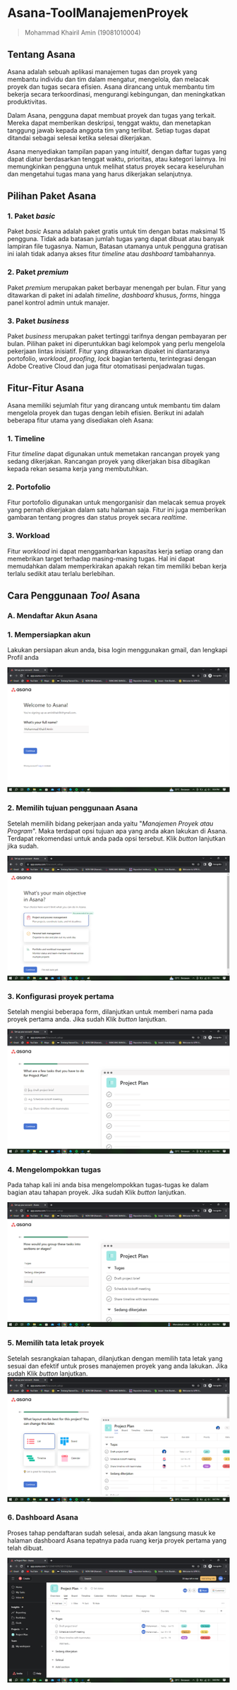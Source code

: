 # Asana-ToolManajemenProyek
> Mohammad Khairil Amin (19081010004)

## Tentang Asana
  Asana adalah sebuah aplikasi manajemen tugas dan proyek yang membantu individu dan tim dalam mengatur, mengelola, dan melacak proyek dan tugas secara efisien. Asana dirancang untuk membantu tim bekerja secara terkoordinasi, mengurangi kebingungan, dan meningkatkan produktivitas.

Dalam Asana, pengguna dapat membuat proyek dan tugas yang terkait. Mereka dapat memberikan deskripsi, tenggat waktu, dan menetapkan tanggung jawab kepada anggota tim yang terlibat. Setiap tugas dapat ditandai sebagai selesai ketika selesai dikerjakan.

Asana menyediakan tampilan papan yang intuitif, dengan daftar tugas yang dapat diatur berdasarkan tenggat waktu, prioritas, atau kategori lainnya. Ini memungkinkan pengguna untuk melihat status proyek secara keseluruhan dan mengetahui tugas mana yang harus dikerjakan selanjutnya.

## Pilihan Paket Asana
### 1. Paket *basic*
Paket *basic* Asana adalah paket gratis untuk tim dengan batas maksimal 15 pengguna. Tidak ada batasan jumlah tugas yang dapat dibuat atau banyak lampiran file tugasnya. Namun, Batasan utamanya untuk pengguna gratisan ini ialah tidak adanya akses fitur *timeline* atau *dashboard* tambahannya.

### 2. Paket *premium*
Paket *premium* merupakan paket berbayar menengah per bulan. Fitur yang ditawarkan di paket ini adalah *timeline*, *dashboard* khusus, *forms*, hingga panel kontrol admin untuk manajer.

### 3. Paket *business*
Paket *business* merupakan paket tertinggi tarifnya dengan pembayaran per bulan. Pilihan paket ini diperuntukkan bagi kelompok yang perlu mengelola pekerjaan lintas inisiatif. Fitur yang ditawarkan dipaket ini diantaranya portofolio, *workload*, *proofing*, *lock* bagian tertentu, terintegrasi dengan Adobe Creative Cloud dan juga fitur otomatisasi penjadwalan tugas.

## Fitur-Fitur Asana
   Asana memiliki sejumlah fitur yang dirancang untuk membantu tim dalam mengelola proyek dan tugas dengan lebih efisien. Berikut ini adalah beberapa fitur utama yang disediakan oleh Asana:
   
### 1. Timeline
Fitur *timeline* dapat digunakan untuk memetakan rancangan proyek yang sedang dikerjakan. Rancangan proyek yang dikerjakan bisa dibagikan kepada rekan sesama kerja yang membutuhkan.

### 2. Portofolio
Fitur portofolio digunakan untuk mengorganisir dan melacak semua proyek yang pernah dikerjakan dalam satu halaman saja. Fitur ini juga memberikan gambaran tentang progres dan status proyek secara *realtime*.

### 3. Workload
Fitur *workload* ini dapat menggambarkan kapasitas kerja setiap orang dan memebrikan target terhadap masing-masing tugas. Hal ini dapat memudahkan dalam memperkirakan apakah rekan tim memiliki beban kerja terlalu sedikit atau terlalu berlebihan.

## Cara Penggunaan *Tool* Asana
### A. Mendaftar Akun Asana
### 1. Mempersiapkan akun
Lakukan persiapan akun anda, bisa login menggunakan gmail, dan lengkapi Profil anda

![alt text](https://github.com/KhairilAmin/Asana/blob/main/Asana/Asana1.png)

### 2. Memilih tujuan penggunaan Asana
Setelah memilih bidang pekerjaan anda yaitu "*Manajemen Proyek atau Program*". Maka terdapat opsi tujuan apa yang anda akan lakukan di Asana. Terdapat rekomendasi untuk anda pada opsi tersebut. Klik *button* lanjutkan jika sudah.

![alt text](https://github.com/KhairilAmin/Asana/blob/main/Asana/Asana2.png)

### 3. Konfigurasi proyek pertama
Setelah mengisi beberapa form, dilanjutkan untuk memberi nama pada proyek pertama anda. Jika sudah Klik *button* lanjutkan.

![alt text](https://github.com/KhairilAmin/Asana/blob/main/Asana/Asana3.png)

### 4. Mengelompokkan tugas
Pada tahap kali ini anda bisa mengelompokkan tugas-tugas ke dalam bagian atau tahapan proyek. Jika sudah Klik *button* lanjutkan.

![alt text](https://github.com/KhairilAmin/Asana/blob/main/Asana/Asana4.png)

### 5. Memilih tata letak proyek
Setelah sesrangkaian tahapan, dilanjutkan dengan memilih tata letak yang sesuai dan efektif untuk proses manajemen proyek yang anda lakukan. Jika sudah Klik *button* lanjutkan.
![alt text](https://github.com/KhairilAmin/Asana/blob/main/Asana/Asana5.png)

### 6. Dashboard Asana
Proses tahap pendaftaran sudah selesai, anda akan langsung masuk ke halaman dashboard Asana tepatnya pada ruang kerja proyek pertama yang telah dibuat.

![alt text](https://github.com/KhairilAmin/Asana/blob/main/Asana/Asana6.png)



